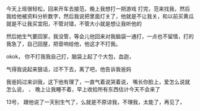 今天上班很轻松，回来开车去接范，晚上我想打一把游戏
打完，范来找我，然后我给他被资料分析数字，然后我说把里面灯关了，他就是不让我关，和以前买黄瓜就是不让我买宜阳，不管对错，不管大小就是想让我听他的

然后她生气要回家，我没管，等会儿他回来对我脑袋一通打，一点也不留情，打的我急了，自己回屋，把音响给他，他这才不打我。

okok， 你不打我我自己打，脑袋上起了个大包，血迦， 

气得我说起来狠话，过不下去，离了吧，他告诉我爸妈

我爸妈过来训我，这下他有理了，一直气着说哭着说， 嘴长你脸上，爱怎么说就怎么说，
、
晚上让我睡不着，早上收拾所有东西估计今天不会来了

13号， 跟他说了一天别生气了，么就是不原谅我，不理我，太能了，再见了，
